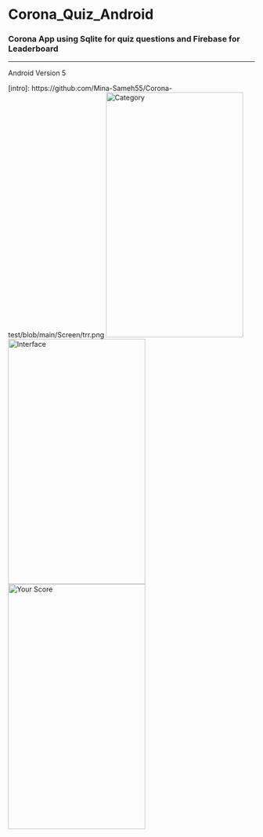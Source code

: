 # Corona_Quiz_Android
### Corona App using Sqlite for quiz questions and Firebase for Leaderboard
------------------------------------------------------------------------------------
Android Version 5 


<div>
[intro]: https://github.com/Mina-Sameh55/Corona-test/blob/main/Screen/trr.png 
<img src="Screens/Category.png" alt="Category" width="280" height="500" />
<img src="Screens/Quiz Interface.png" alt="Interface" width="280" height="500"/>
<img src="Screens/Score Display.png" alt="Your Score" width="280" height="500"/>
</div>


[intro]: https://github.com/Mina-Sameh55/Corona-test/blob/main/Screen/trr.png 